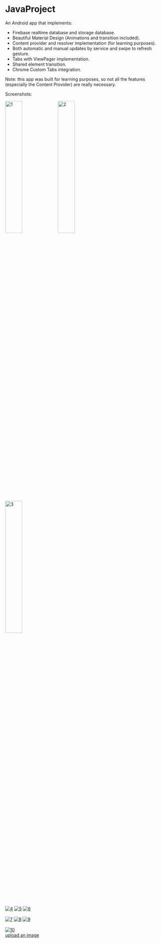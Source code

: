 # JavaProject

An Android app that implements:
  - Firebase realtime database and storage database.
  - Beautiful Material Design (Animations and transition included).
  - Content provider and resolver implementation (for learning purposes).
  - Both automatic and manual updates by service and swipe to refresh gesture.
  - Tabs with ViewPager implementation.
  - Shared element transition.
  - Chrome Custom Tabs integration.
  
 Note: this app was built for learning purposes, so not all the features (especially the Content Provider) are really necessary.
 
 Screenshots:
 
 <a href='https://postimg.org/image/h1hyslnmn/' target='_blank'><img src='https://s19.postimg.org/nf71vusir/image.jpg' border='0' alt="1" width="33%"/></a> 
<a href='https://postimg.org/image/vlz1nfilb/' target='_blank'><img src='https://s19.postimg.org/ovikdzvfn/image.jpg' border='0' alt="2" width="33%"/></a> 
<a href='https://postimg.org/image/yu3j0h4v3/' target='_blank'><img src='https://s19.postimg.org/dx7avt6ub/image.jpg' border='0' alt="3" width="33%"/></a><br/><br/>
<a href='https://postimg.org/image/6v9d9m38f/' target='_blank'><img src='https://s19.postimg.org/4dxm2cjc3/image.jpg' border='0' alt="4"/></a> 
<a href='https://postimg.org/image/fesr7dbkv/' target='_blank'><img src='https://s19.postimg.org/fesr7dbkz/image.jpg' border='0' alt="5"/></a> 
<a href='https://postimg.org/image/ruph144wv/' target='_blank'><img src='https://s19.postimg.org/vr2sx3pwj/image.jpg' border='0' alt="6"/></a><br/><br/>
<a href='https://postimg.org/image/nzm2yjlr3/' target='_blank'><img src='https://s19.postimg.org/q46fzmndv/image.jpg' border='0' alt="7"/></a> 
<a href='https://postimg.org/image/szjj6hrdr/' target='_blank'><img src='https://s19.postimg.org/mlug38mhv/image.jpg' border='0' alt="8"/></a> 
<a href='https://postimg.org/image/qw93ytrkv/' target='_blank'><img src='https://s19.postimg.org/al902if37/image.jpg' border='0' alt="9"/></a><br/><br/>
<a href='https://postimg.org/image/hczf5d42n/' target='_blank'><img src='https://s19.postimg.org/h080z6lsz/image.jpg' border='0' alt="10"/></a> 
<br /><a target='_blank' href='https://postimage.org/'>upload an image</a><br /><br />
 
 
 
 
 
 
 

 
 <!-- https://postimg.org/gallery/1a3z7btds/14a7dfd2/ -->
